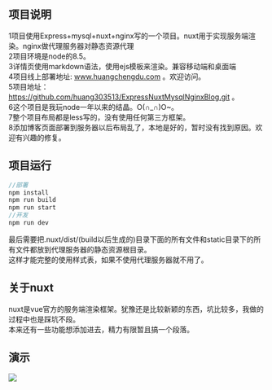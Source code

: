 ## 项目说明

1项目使用Express+mysql+nuxt+nginx写的一个项目。nuxt用于实现服务端渲染。nginx做代理服务器对静态资源代理</br>
2项目环境是node的8.5。</br>
3详情页使用markdown语法，使用ejs模板来渲染。兼容移动端和桌面端</br>
4项目线上部署地址: www.huangchengdu.com 。欢迎访问。</br>
5项目地址：https://github.com/huang303513/ExpressNuxtMysqlNginxBlog.git 。</br>
6这个项目是我玩node一年以来的结晶。O(∩_∩)O~。</br>
7整个项目布局都是less写的，没有使用任何第三方框架。</br>
8添加博客页面部署到服务器以后布局乱了，本地是好的，暂时没有找到原因。欢迎有兴趣的修复。


## 项目运行

````javascript
//部署
npm install
npm run build
npm run start
//开发
npm run dev
````

最后需要把.nuxt/dist/(build以后生成的)目录下面的所有文件和static目录下的所有文件都放到代理服务器的静态资源根目录。</br>
这样才能完整的使用样式表，如果不使用代理服务器就不用了。


## 关于nuxt

nuxt是vue官方的服务端渲染框架。犹豫还是比较新颖的东西，坑比较多，我做的过程中也是踩坑不段。</br>
本来还有一些功能想添加进去，精力有限暂且搞一个段落。</br>

## 演示

![](https://github.com/huang303513/ExpressNuxtMysqlNginxBlog/blob/master/19.gif)




